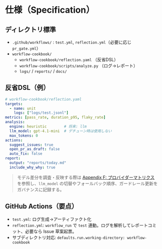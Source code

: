 # 仕様（Specification）

## ディレクトリ標準
- `.github/workflows/` : `test.yml`, `reflection.yml`（必要に応じ `pr_gate.yml`）
- `workflow-cookbook/`
  - `workflow-cookbook/reflection.yaml` （反省DSL）
  - `workflow-cookbook/scripts/analyze.py` （ログ→レポート）
  - `logs/` / `reports/` / `docs/`

## 反省DSL（例）
```yaml
# workflow-cookbook/reflection.yaml
targets:
  - name: unit
    logs: ["logs/test.jsonl"]
metrics: [pass_rate, duration_p95, flaky_rate]
analysis:
  engine: heuristic        # 将来: llm
  llm_model: gpt-4.1-mini  # デチューン時は使用しない
  max_tokens: 0
actions:
  suggest_issues: true
  open_pr_as_draft: false
  auto_fix: false
report:
  output: "reports/today.md"
  include_why_why: true
```

> モデル差分を調査・反映する際は [Appendix F: プロバイダーマトリクス](../../addenda/F_Provider_Matrix.md) を参照し、`llm_model` の切替やフォールバック順序、ガードレール更新をガバナンスに記録する。

## GitHub Actions（要点）
- `test.yml`: ログ生成→アーティファクト化
- `reflection.yml`: `workflow_run` で `test` 連動。ログを解析してレポートコミット、必要なら Issue 草案起票。
- サブディレクトリ対応: `defaults.run.working-directory: workflow-cookbook`
